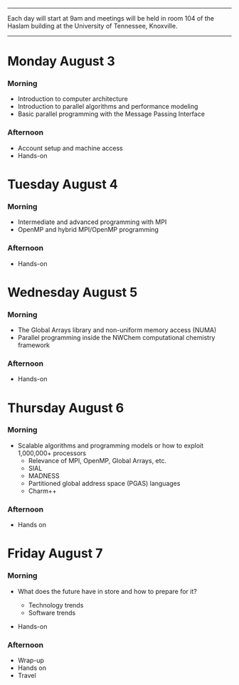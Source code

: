 
---

Each day will start at 9am and meetings will be held in room 104 of the Haslam building at the University of Tennessee, Knoxville.

---


# Monday August 3 #

### Morning ###

  * Introduction to computer architecture
  * Introduction to parallel algorithms and performance modeling
  * Basic parallel programming with the Message Passing Interface

### Afternoon ###

  * Account setup and machine access
  * Hands-on

# Tuesday August 4 #

### Morning ###

  * Intermediate and advanced programming with MPI
  * OpenMP and hybrid MPI/OpenMP programming

### Afternoon ###

  * Hands-on

# Wednesday August 5 #

### Morning ###

  * The Global Arrays library and non-uniform memory access (NUMA)
  * Parallel programming inside the NWChem computational chemistry framework

### Afternoon ###

  * Hands-on

# Thursday August 6 #

### Morning ###

  * Scalable algorithms and programming models or how to exploit 1,000,000+ processors
    * Relevance of MPI, OpenMP, Global Arrays, etc.
    * SIAL
    * MADNESS
    * Partitioned global address space (PGAS) languages
    * Charm++

### Afternoon ###

  * Hands on


# Friday August 7 #


### Morning ###

  * What does the future have in store and how to prepare for it?
    * Technology trends
    * Software trends

  * Hands-on

### Afternoon ###

  * Wrap-up
  * Hands on
  * Travel

